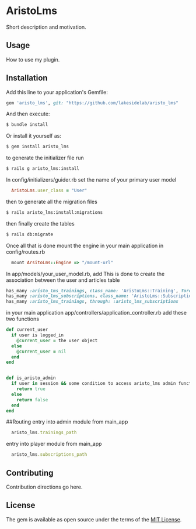 # AristoLms
Short description and motivation.

## Usage
How to use my plugin.

## Installation
Add this line to your application's Gemfile:

```ruby
gem 'aristo_lms', git: "https://github.com/lakesidelab/aristo_lms"
```

And then execute:
```bash
$ bundle install
```

Or install it yourself as:
```bash
$ gem install aristo_lms
```


to generate the initializer file run
```bash
$ rails g aristo_lms:install
```

In config/initializers/guider.rb set the name of your primary user model
```ruby
  AristoLms.user_class = "User"
```

then to generate all the migration files
```bash
$ rails aristo_lms:install:migrations
```

then finally create the tables
```bash
$ rails db:migrate
```

Once all that is done mount the engine in your main application in config/routes.rb
```ruby
  mount ArsitoLms::Engine => "/mount-url"
```
In app/models/your_user_model.rb, add This is done to create the association between the user and articles table
```ruby
has_many :aristo_lms_trainings, class_name: 'AristoLms::Training', foreign_key: :user_id
has_many :aristo_lms_subscriptions, class_name: 'AristoLms::Subscription', foreign_key: :user_id
has_many :aristo_lms_trainings, through: :aristo_lms_subscriptions
```

in your main application app/controllers/application_controller.rb add these two functions
```ruby
def current_user
  if user is logged_in
    @current_user = the user object
  else
    @current_user = nil  
  end  
end


def is_aristo_admin
  if user in session && some condition to access aristo_lms admin functionality
    return true
  else
    return false  
  end  
end  
```




##Routing
entry into admin module from main_app
```ruby
  aristo_lms.trainings_path
```

entry into player module from main_app
```ruby
  aristo_lms.subscriptions_path
```


## Contributing
Contribution directions go here.

## License
The gem is available as open source under the terms of the [MIT License](https://opensource.org/licenses/MIT).
